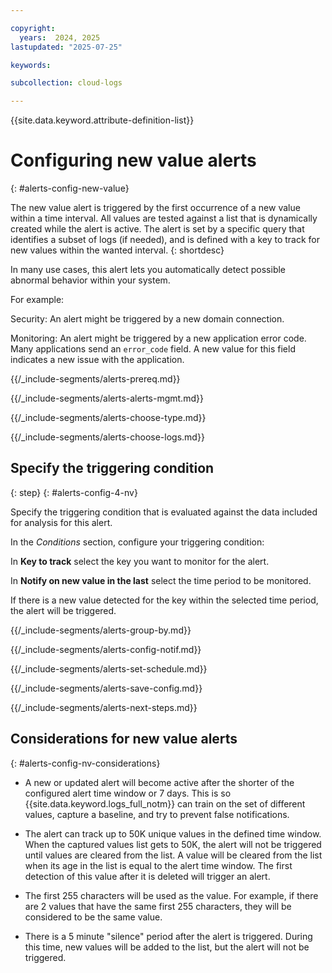 ```yaml
---

copyright:
  years:  2024, 2025
lastupdated: "2025-07-25"

keywords:

subcollection: cloud-logs

---
```


{{site.data.keyword.attribute-definition-list}}



# Configuring new value alerts
{: #alerts-config-new-value}

The new value alert is triggered by the first occurrence of a new value within a time interval. All values are tested against a list that is dynamically created while the alert is active. The alert is set by a specific query that identifies a subset of logs (if needed), and is defined with a key to track for new values within the wanted interval.
{: shortdesc}

In many use cases, this alert lets you automatically detect possible abnormal behavior within your system.

For example:

Security: An alert might be triggered by a new domain connection.

Monitoring: An alert might be triggered by a new application error code. Many applications send an `error_code` field. A new value for this field indicates a new issue with the application.


{{/_include-segments/alerts-prereq.md}}


{{/_include-segments/alerts-alerts-mgmt.md}}


{{/_include-segments/alerts-choose-type.md}}


{{/_include-segments/alerts-choose-logs.md}}


## Specify the triggering condition
{: step}
{: #alerts-config-4-nv}


Specify the triggering condition that is evaluated against the data included for analysis for this alert.

In the *Conditions* section, configure your triggering condition:

In **Key to track** select the key you want to monitor for the alert.

In **Notify on new value in the last** select the time period to be monitored.

If there is a new value detected for the key within the selected time period, the alert will be triggered.


{{/_include-segments/alerts-group-by.md}}


{{/_include-segments/alerts-config-notif.md}}


{{/_include-segments/alerts-set-schedule.md}}


{{/_include-segments/alerts-save-config.md}}


{{/_include-segments/alerts-next-steps.md}}

## Considerations for new value alerts
{: #alerts-config-nv-considerations}

* A new or updated alert will become active after the shorter of the configured alert time window or 7 days. This is so {{site.data.keyword.logs_full_notm}} can train on the set of different values, capture a baseline, and try to prevent false notifications.

* The alert can track up to 50K unique values in the defined time window. When the captured values list gets to 50K, the alert will not be triggered until values are cleared from the list. A value will be cleared from the list when its age in the list is equal to the alert time window. The first detection of this value after it is deleted will trigger an alert.

* The first 255 characters will be used as the value. For example, if there are 2 values that have the same first 255 characters, they will be considered to be the same value.

* There is a 5 minute "silence" period after the alert is triggered. During this time, new values will be added to the list, but the alert will not be triggered.

